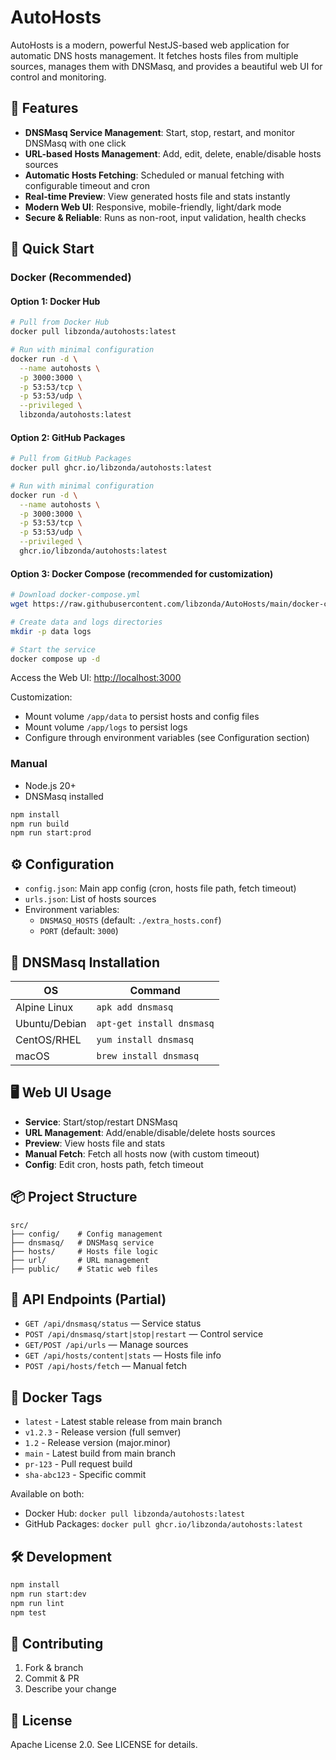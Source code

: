 # AutoHosts

AutoHosts is a modern, powerful NestJS-based web application for automatic DNS hosts management. It fetches hosts files from multiple sources, manages them with DNSMasq, and provides a beautiful web UI for control and monitoring.

## 🚀 Features

- **DNSMasq Service Management**: Start, stop, restart, and monitor DNSMasq with one click
- **URL-based Hosts Management**: Add, edit, delete, enable/disable hosts sources
- **Automatic Hosts Fetching**: Scheduled or manual fetching with configurable timeout and cron
- **Real-time Preview**: View generated hosts file and stats instantly
- **Modern Web UI**: Responsive, mobile-friendly, light/dark mode
- **Secure & Reliable**: Runs as non-root, input validation, health checks

## 🏁 Quick Start

### Docker (Recommended)

#### Option 1: Docker Hub

```bash
# Pull from Docker Hub
docker pull libzonda/autohosts:latest

# Run with minimal configuration
docker run -d \
  --name autohosts \
  -p 3000:3000 \
  -p 53:53/tcp \
  -p 53:53/udp \
  --privileged \
  libzonda/autohosts:latest
```

#### Option 2: GitHub Packages

```bash
# Pull from GitHub Packages
docker pull ghcr.io/libzonda/autohosts:latest

# Run with minimal configuration
docker run -d \
  --name autohosts \
  -p 3000:3000 \
  -p 53:53/tcp \
  -p 53:53/udp \
  --privileged \
  ghcr.io/libzonda/autohosts:latest
```

#### Option 3: Docker Compose (recommended for customization)

```bash
# Download docker-compose.yml
wget https://raw.githubusercontent.com/libzonda/AutoHosts/main/docker-compose.yml

# Create data and logs directories
mkdir -p data logs

# Start the service
docker compose up -d
```

Access the Web UI: [http://localhost:3000](http://localhost:3000)

Customization:
- Mount volume `/app/data` to persist hosts and config files
- Mount volume `/app/logs` to persist logs
- Configure through environment variables (see Configuration section)

### Manual

- Node.js 20+
- DNSMasq installed

```bash
npm install
npm run build
npm run start:prod
```

## ⚙️ Configuration

- `config.json`: Main app config (cron, hosts file path, fetch timeout)
- `urls.json`: List of hosts sources
- Environment variables:
  - `DNSMASQ_HOSTS` (default: `./extra_hosts.conf`)
  - `PORT` (default: `3000`)

## 🐧 DNSMasq Installation

| OS            | Command                      |
|---------------|-----------------------------|
| Alpine Linux  | `apk add dnsmasq`           |
| Ubuntu/Debian | `apt-get install dnsmasq`   |
| CentOS/RHEL   | `yum install dnsmasq`       |
| macOS         | `brew install dnsmasq`      |

## 🖥️ Web UI Usage

- **Service**: Start/stop/restart DNSMasq
- **URL Management**: Add/enable/disable/delete hosts sources
- **Preview**: View hosts file and stats
- **Manual Fetch**: Fetch all hosts now (with custom timeout)
- **Config**: Edit cron, hosts path, fetch timeout

## 📦 Project Structure

```
src/
├── config/    # Config management
├── dnsmasq/   # DNSMasq service
├── hosts/     # Hosts file logic
├── url/       # URL management
├── public/    # Static web files
```

## 📝 API Endpoints (Partial)

- `GET /api/dnsmasq/status` — Service status
- `POST /api/dnsmasq/start|stop|restart` — Control service
- `GET/POST /api/urls` — Manage sources
- `GET /api/hosts/content|stats` — Hosts file info
- `POST /api/hosts/fetch` — Manual fetch

## 🐳 Docker Tags

- `latest` - Latest stable release from main branch
- `v1.2.3` - Release version (full semver)
- `1.2` - Release version (major.minor)
- `main` - Latest build from main branch
- `pr-123` - Pull request build
- `sha-abc123` - Specific commit

Available on both:
- Docker Hub: `docker pull libzonda/autohosts:latest`
- GitHub Packages: `docker pull ghcr.io/libzonda/autohosts:latest`

## 🛠️ Development

```bash
npm install
npm run start:dev
npm run lint
npm test
```

## 🤝 Contributing

1. Fork & branch
2. Commit & PR
3. Describe your change

## 📝 License

Apache License 2.0. See LICENSE for details.

